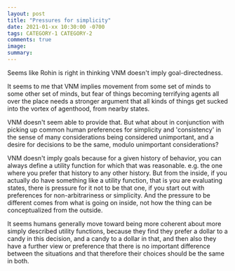 ```yaml
---
layout: post
title: "Pressures for simplicity"
date: 2021-01-xx 10:30:00 -0700
tags: CATEGORY-1 CATEGORY-2
comments: true
image:
summary:
---
```

Seems like Rohin is right in thinking VNM doesn't imply goal-directedness.

It seems to me that VNM implies movement from some set of minds to some other set of minds, but fear of things becoming terrifying agents all over the place needs a stronger argument that all kinds of things get sucked into the vortex of agenthood, from nearby states.

VNM doesn't seem able to provide that. But what about in conjunction with picking up common human preferences for simplicity and 'consistency' in the sense of many considerations being considered unimportant, and a desire for decisions to be the same, modulo unimportant considerations?

VNM doesn't imply goals because for a given history of behavior, you can always define a utility function for which that was reasonable. e.g. the one where you prefer that history to any other history. But from the inside, if you actually do have something like a utility function, that is you are evaluating states, there is pressure for it not to be that one, if you start out with preferences for non-arbitrariness or simplicity. And the pressure to be different comes from what is going on inside, not how the thing can be conceptualized from the outside.

It seems humans generally move toward being more coherent about more simply described utility functions, because they find they prefer a dollar to a candy in this decision, and a candy to a dollar in that, and then also they have a further view or preference that there is no important difference between the situations and that therefore their choices should be the same in both.
